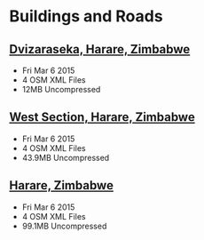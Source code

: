 # Buildings and Roads

## [Dvizaraseka, Harare, Zimbabwe](https://www.dropbox.com/s/u5bm1i8ny9tqxgu/dvizarasekwa.zip?dl=0)
* Fri Mar 6 2015
* 4 OSM XML Files
* 12MB Uncompressed

## [West Section, Harare, Zimbabwe](https://www.dropbox.com/s/w8gnuf0n7yrgok4/west-harare.zip?dl=0)
* Fri Mar 6 2015
* 4 OSM XML Files 
* 43.9MB Uncompressed

## [Harare, Zimbabwe](https://www.dropbox.com/s/69lyr7jgnrnwva7/harare.zip?dl=0)
* Fri Mar 6 2015
* 4 OSM XML Files
* 99.1MB Uncompressed
